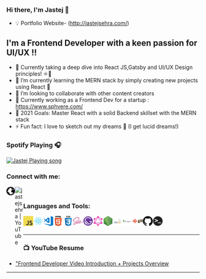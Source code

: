 ### Hi there, I'm Jastej 👋

- 💡 Portfolio Website- (http://jastejsehra.com/)

## I'm a Frontend Developer with a keen passion for UI/UX !!

- 🔭 Currently taking a deep dive into React JS,Gatsby and UI/UX Design principles! ⚛🚀
- 🌱 I’m currently learning the MERN stack by simply creating new projects using React 🤣
- 👯 I’m looking to collaborate with other content creators
- 💼 Currently working as a Frontend Dev for a startup : https://www.sphvere.com/
- 🥅 2021 Goals: Master React with a solid Backend skillset with the MERN stack
- ⚡ Fun fact: I love to sketch out my dreams 💭 (I get lucid dreams!)

### Spotify Playing 🎧

[<img src="https://now-playing-codestackr.vercel.app/api/spotify-playing" alt="Jastej Playing song" width="350" />](https://open.spotify.com/playlist/068WHS0zOWsqvn2uIBYb5D)

### Connect with me:

[<img align="left" alt="jastejsehra.com" width="22px" src="https://raw.githubusercontent.com/iconic/open-iconic/master/svg/globe.svg" />][website]
[<img align="left" alt="jastejsehra | YouTube" width="22px" src="https://cdn.jsdelivr.net/npm/simple-icons@v3/icons/youtube.svg" />][youtube]

<br />

### Languages and Tools:

<img align="left" alt="JavaScript" width="26px" src="https://raw.githubusercontent.com/github/explore/80688e429a7d4ef2fca1e82350fe8e3517d3494d/topics/javascript/javascript.png" />
<img align="left" alt="React" width="26px" src="https://raw.githubusercontent.com/github/explore/80688e429a7d4ef2fca1e82350fe8e3517d3494d/topics/react/react.png" />
<img align="left" alt="Visual Studio Code" width="26px" src="https://raw.githubusercontent.com/github/explore/80688e429a7d4ef2fca1e82350fe8e3517d3494d/topics/visual-studio-code/visual-studio-code.png" />
<img align="left" alt="HTML5" width="26px" src="https://raw.githubusercontent.com/github/explore/80688e429a7d4ef2fca1e82350fe8e3517d3494d/topics/html/html.png" />
<img align="left" alt="CSS3" width="26px" src="https://raw.githubusercontent.com/github/explore/80688e429a7d4ef2fca1e82350fe8e3517d3494d/topics/css/css.png" />
<img align="left" alt="Sass" width="26px" src="https://raw.githubusercontent.com/github/explore/80688e429a7d4ef2fca1e82350fe8e3517d3494d/topics/sass/sass.png" />
<img align="left" alt="Gatsby" width="26px" src="https://raw.githubusercontent.com/github/explore/e94815998e4e0713912fed477a1f346ec04c3da2/topics/gatsby/gatsby.png" />
<img align="left" alt="GraphQL" width="26px" src="https://raw.githubusercontent.com/github/explore/80688e429a7d4ef2fca1e82350fe8e3517d3494d/topics/graphql/graphql.png" />
<img align="left" alt="Node.js" width="26px" src="https://raw.githubusercontent.com/github/explore/80688e429a7d4ef2fca1e82350fe8e3517d3494d/topics/nodejs/nodejs.png" />
<img align="left" alt="MySQL" width="26px" src="https://raw.githubusercontent.com/github/explore/80688e429a7d4ef2fca1e82350fe8e3517d3494d/topics/mysql/mysql.png" />
<img align="left" alt="MongoDB" width="26px" src="https://raw.githubusercontent.com/github/explore/80688e429a7d4ef2fca1e82350fe8e3517d3494d/topics/mongodb/mongodb.png" />
<img align="left" alt="Git" width="26px" src="https://raw.githubusercontent.com/github/explore/80688e429a7d4ef2fca1e82350fe8e3517d3494d/topics/git/git.png" />
<img align="left" alt="GitHub" width="26px" src="https://raw.githubusercontent.com/github/explore/78df643247d429f6cc873026c0622819ad797942/topics/github/github.png" />
<img align="left" alt="Terminal" width="26px" src="https://raw.githubusercontent.com/github/explore/80688e429a7d4ef2fca1e82350fe8e3517d3494d/topics/terminal/terminal.png" />

<br />
<br />

---

### 📺 YouTube Resume

<!-- YOUTUBE:START -->

- ["Frontend Developer Video Introduction + Projects Overview](https://www.youtube.com/watch?v=eosK4evNP4A)

<!-- YOUTUBE:END -->

---

[website]: https://jastejsehra.com/
[youtube]: https://www.youtube.com/watch?v=eosK4evNP4A
[linkedin]: www.linkedin.com/in/jastej-sehra
